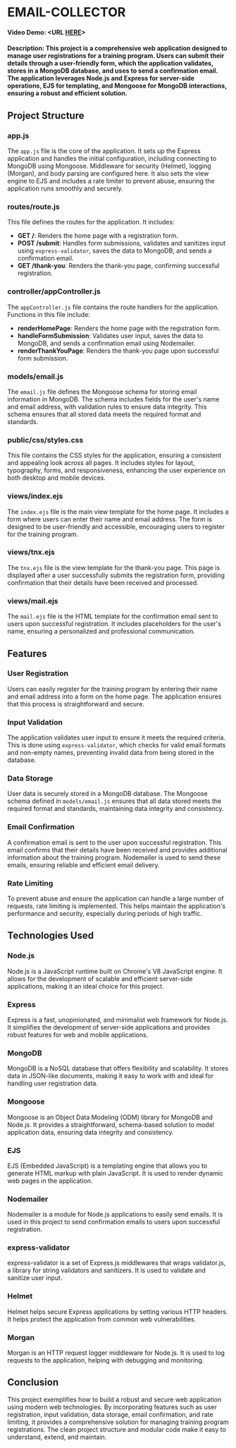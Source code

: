 # EMAIL-COLLECTOR
#### Video Demo:  <URL [HERE](https://youtu.be/vRUsLwkpRC8)>
#### Description: This project is a comprehensive web application designed to manage user registrations for a training program. Users can submit their details through a user-friendly form, which the application validates, stores in a MongoDB database, and uses to send a confirmation email. The application leverages Node.js and Express for server-side operations, EJS for templating, and Mongoose for MongoDB interactions, ensuring a robust and efficient solution.

## Project Structure

### app.js

The `app.js` file is the core of the application. It sets up the Express application and handles the initial configuration, including connecting to MongoDB using Mongoose. Middleware for security (Helmet), logging (Morgan), and body parsing are configured here. It also sets the view engine to EJS and includes a rate limiter to prevent abuse, ensuring the application runs smoothly and securely.

### routes/route.js

This file defines the routes for the application. It includes:

- **GET /**: Renders the home page with a registration form.
- **POST /submit**: Handles form submissions, validates and sanitizes input using `express-validator`, saves the data to MongoDB, and sends a confirmation email.
- **GET /thank-you**: Renders the thank-you page, confirming successful registration.

### controller/appController.js

The `appController.js` file contains the route handlers for the application. Functions in this file include:

- **renderHomePage**: Renders the home page with the registration form.
- **handleFormSubmission**: Validates user input, saves the data to MongoDB, and sends a confirmation email using Nodemailer.
- **renderThankYouPage**: Renders the thank-you page upon successful form submission.

### models/email.js

The `email.js` file defines the Mongoose schema for storing email information in MongoDB. The schema includes fields for the user's name and email address, with validation rules to ensure data integrity. This schema ensures that all stored data meets the required format and standards.

### public/css/styles.css

This file contains the CSS styles for the application, ensuring a consistent and appealing look across all pages. It includes styles for layout, typography, forms, and responsiveness, enhancing the user experience on both desktop and mobile devices.

### views/index.ejs

The `index.ejs` file is the main view template for the home page. It includes a form where users can enter their name and email address. The form is designed to be user-friendly and accessible, encouraging users to register for the training program.

### views/tnx.ejs

The `tnx.ejs` file is the view template for the thank-you page. This page is displayed after a user successfully submits the registration form, providing confirmation that their details have been received and processed.

### views/mail.ejs

The `mail.ejs` file is the HTML template for the confirmation email sent to users upon successful registration. It includes placeholders for the user's name, ensuring a personalized and professional communication.

## Features

### User Registration

Users can easily register for the training program by entering their name and email address into a form on the home page. The application ensures that this process is straightforward and secure.

### Input Validation

The application validates user input to ensure it meets the required criteria. This is done using `express-validator`, which checks for valid email formats and non-empty names, preventing invalid data from being stored in the database.

### Data Storage

User data is securely stored in a MongoDB database. The Mongoose schema defined in `models/email.js` ensures that all data stored meets the required format and standards, maintaining data integrity and consistency.

### Email Confirmation

A confirmation email is sent to the user upon successful registration. This email confirms that their details have been received and provides additional information about the training program. Nodemailer is used to send these emails, ensuring reliable and efficient email delivery.

### Rate Limiting

To prevent abuse and ensure the application can handle a large number of requests, rate limiting is implemented. This helps maintain the application's performance and security, especially during periods of high traffic.

## Technologies Used

### Node.js

Node.js is a JavaScript runtime built on Chrome's V8 JavaScript engine. It allows for the development of scalable and efficient server-side applications, making it an ideal choice for this project.

### Express

Express is a fast, unopinionated, and minimalist web framework for Node.js. It simplifies the development of server-side applications and provides robust features for web and mobile applications.

### MongoDB

MongoDB is a NoSQL database that offers flexibility and scalability. It stores data in JSON-like documents, making it easy to work with and ideal for handling user registration data.

### Mongoose

Mongoose is an Object Data Modeling (ODM) library for MongoDB and Node.js. It provides a straightforward, schema-based solution to model application data, ensuring data integrity and consistency.

### EJS

EJS (Embedded JavaScript) is a templating engine that allows you to generate HTML markup with plain JavaScript. It is used to render dynamic web pages in the application.

### Nodemailer

Nodemailer is a module for Node.js applications to easily send emails. It is used in this project to send confirmation emails to users upon successful registration.

### express-validator

express-validator is a set of Express.js middlewares that wraps validator.js, a library for string validators and sanitizers. It is used to validate and sanitize user input.

### Helmet

Helmet helps secure Express applications by setting various HTTP headers. It helps protect the application from common web vulnerabilities.

### Morgan

Morgan is an HTTP request logger middleware for Node.js. It is used to log requests to the application, helping with debugging and monitoring.

## Conclusion

This project exemplifies how to build a robust and secure web application using modern web technologies. By incorporating features such as user registration, input validation, data storage, email confirmation, and rate limiting, it provides a comprehensive solution for managing training program registrations. The clean project structure and modular code make it easy to understand, extend, and maintain.


